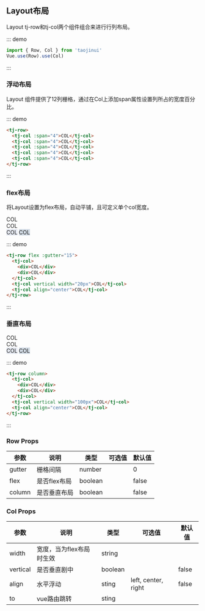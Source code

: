 ## Layout布局

Layout tj-row和tj-col两个组件组合来进行行列布局。

::: demo
```js
import { Row, Col } from 'taojinui'
Vue.use(Row).use(Col)
```
:::

### 浮动布局
Layout 组件提供了12列栅格，通过在Col上添加span属性设置列所占的宽度百分比。

::: demo
```html
<tj-row>
  <tj-col :span="4">COL</tj-col>
  <tj-col :span="4">COL</tj-col>
  <tj-col :span="4">COL</tj-col>
  <tj-col :span="4">COL</tj-col>
  <tj-col :span="4">COL</tj-col>
</tj-row>
```
:::

### flex布局
将Layout设置为flex布局，自动平铺，且可定义单个col宽度。
<div class="demo-block">
  <tj-row flex :gutter="15">
    <tj-col style="background: #d3dce6">
      <div>COL</div>
      <div>COL</div>
    </tj-col>
    <tj-col style="background: #e5e9f2" vertical width="100px">COL</tj-col>
    <tj-col style="background: #d3dce6" align="center">COL</tj-col>
  </tj-row>
</div>

::: demo
```html
<tj-row flex :gutter="15">
  <tj-col>
    <div>COL</div>
    <div>COL</div>
  </tj-col>
  <tj-col vertical width="20px">COL</tj-col>
  <tj-col align="center">COL</tj-col>
</tj-row>
```
:::

### 垂直布局

<div class="demo-block">
  <tj-row column>
    <tj-col style="background: #d3dce6">
      <div>COL</div>
      <div>COL</div>
    </tj-col>
    <tj-col style="background: #e5e9f2" vertical width="100px">COL</tj-col>
    <tj-col style="background: #d3dce6" align="center">COL</tj-col>
  </tj-row>
</div>

::: demo
```html
<tj-row column>
  <tj-col>
    <div>COL</div>
    <div>COL</div>
  </tj-col>
  <tj-col vertical width="100px">COL</tj-col>
  <tj-col align="center">COL</tj-col>
</tj-row>
```
:::

### Row Props
| 参数      | 说明          | 类型      | 可选值                           | 默认值  |
|---------- |-------------- |---------- |--------------------------------  |-------- |
| gutter | 栅格间隔 | number | | 0 |
| flex | 是否flex布局 | boolean | | false |
| column | 是否垂直布局 | boolean | | false |

### Col Props
| 参数      | 说明          | 类型      | 可选值                           | 默认值  |
|---------- |-------------- |---------- |--------------------------------  |-------- |
| width | 宽度，当为flex布局时生效 | string | | |
| vertical | 是否垂直剧中 | boolean | | false |
| align | 水平浮动 | sting | left, center, right | false |
| to | vue路由跳转 | sting | | |